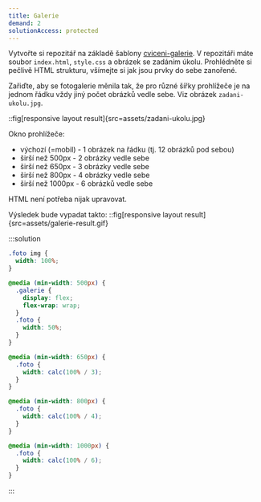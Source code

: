 ```yaml
---
title: Galerie
demand: 2
solutionAccess: protected
---
```


Vytvořte si repozitář na základě šablony [cviceni-galerie](https://github.com/Czechitas-podklady-WEB/cviceni-galerie). V repozitáři máte soubor `index.html`, `style.css` a obrázek se zadáním úkolu. Prohlédněte si pečlivě HTML strukturu, všímejte si jak jsou prvky do sebe zanořené.

Zařiďte, aby se fotogalerie měnila tak, že pro různé šířky prohlížeče je na jednom řádku vždy jiný počet obrázků vedle sebe.
Viz obrázek `zadani-ukolu.jpg`.

::fig[responsive layout result]{src=assets/zadani-ukolu.jpg}

Okno prohlížeče:

- výchozí (=mobil) - 1 obrázek na řádku (tj. 12 obrázků pod sebou)
- širší než 500px - 2 obrázky vedle sebe
- širší než 650px - 3 obrázky vedle sebe
- širší než 800px - 4 obrázky vedle sebe
- širší než 1000px - 6 obrázků vedle sebe

HTML není potřeba nijak upravovat.

Výsledek bude vypadat takto:
::fig[responsive layout result]{src=assets/galerie-result.gif}

:::solution

```css
.foto img {
  width: 100%;
}

@media (min-width: 500px) {
  .galerie {
    display: flex;
    flex-wrap: wrap;
  }
  .foto {
    width: 50%;
  }
}

@media (min-width: 650px) {
  .foto {
    width: calc(100% / 3);
  }
}

@media (min-width: 800px) {
  .foto {
    width: calc(100% / 4);
  }
}

@media (min-width: 1000px) {
  .foto {
    width: calc(100% / 6);
  }
}
```

:::
